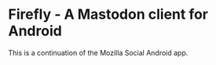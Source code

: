 # Firefly - A Mastodon client for Android

This is a continuation of the Mozilla Social Android app.
